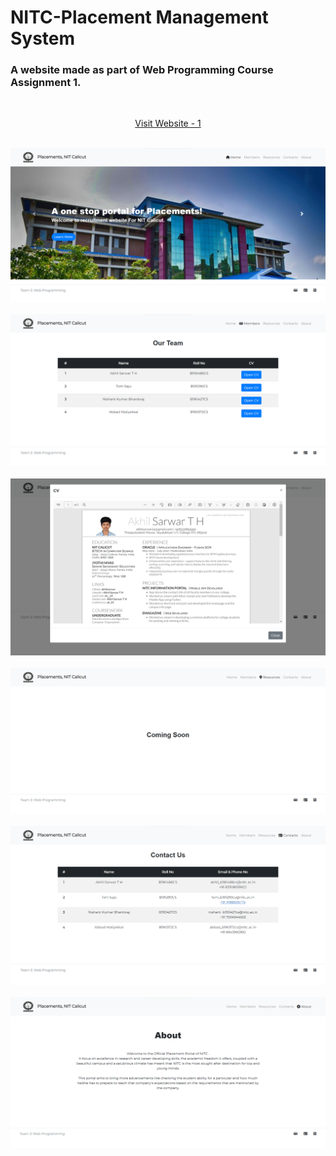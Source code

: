 # NITC-Placement Management System
### A website made as part of Web Programming Course Assignment 1.



&nbsp;
<div align="center">
<a href="https://tomsaju2001.github.io/NITC-PlacementManagementSystem/" target="_blank">
  Visit Website - 1
</a>
</div>
&nbsp;


![Screenshot 1](Website_Images/Image1.png)
<br>
<br>
![Screenshot 2](Website_Images/Image2.png)
<br>
<br>
![Screenshot 3](Website_Images/Image6.png)
<br>
<br>
![Screenshot 4](Website_Images/Image3.png)
<br>
<br>
![Screenshot 5](Website_Images/Image4.png)
<br>
<br>
![Screenshot 6](Website_Images/Image5.png)
